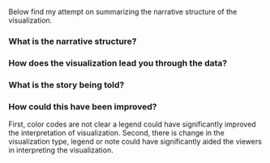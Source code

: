 ﻿Below find my attempt on summarizing the narrative structure of the visualization. 

### What is the narrative structure?

### How does the visualization lead you through the data?

### What is the story being told?

### How could this have been improved?

First, color codes are not clear a legend could have significantly improved the interpretation of visualization. Second, there is change in the visualization type, legend or note could have significantly aided the viewers in interpreting the visualization. 